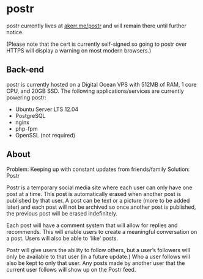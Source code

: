 postr
=====

postr currently lives at [akerr.me/postr](https://www.akerr.me/postr) and will remain there until further notice.

(Please note that the cert is currently self-signed so going to postr over HTTPS will display a warning on most modern browsers.)

Back-end
--------

postr is currently hosted on a Digital Ocean VPS with 512MB of RAM, 1 core CPU, and 20GB SSD. The following applications/services are currently powering postr:
* Ubuntu Server LTS 12.04
* PostgreSQL
* nginx
* php-fpm
* OpenSSL (not required)

About
-----

Problem: Keeping up with constant updates from friends/family
Solution: Postr

Postr is a temporary social media site where each user can only have one post at a time. This post is automatically erased when another post is published by that user. A post can be text or a picture (more to be added later) and each post will not be archived so once another post is published, the previous post will be erased indefinitely.

Each post will have a comment system that will allow for replies and recommends. This will enable users to create a meaningful conversation on a post. Users will also be able to 'like' posts.

Postr will give users the ability to follow others, but a user’s followers will only be available to that user (in a future update.) Who a user follows will also be kept to only that user. Any posts made by another user that the current user follows will show up on the Postr feed.
